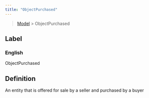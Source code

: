 ```yaml
---
title: "ObjectPurchased"
---
```


> [Model](./../) > ObjectPurchased

## Label

### English
ObjectPurchased


## Definition
An entity that is offered for sale by a seller and purchased by a buyer 


    
